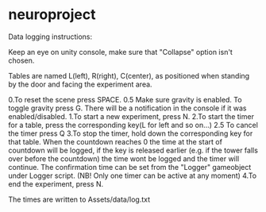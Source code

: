 # neuroproject

Data logging instructions:

Keep an eye on unity console, make sure that "Collapse" option isn't chosen.

Tables are named L(left), R(right), C(center), as positioned when standing by the door and facing the experiment area. 

0.To reset the scene press SPACE.
0.5 Make sure gravity is enabled. To toggle gravity press G. There will be a notification in the console if it was enabled/disabled.
1.To start a new experiment, press N.
2.To start the timer for a table, press the corresponding key(L for left and so on...)
2.5 To cancel the timer press Q
3.To stop the timer, hold down the corresponding key for that table. When the countdown reaches 0 the time at the start of countdown will be logged, if the key is released earlier (e.g. if the tower falls over before the countdown) the time wont be logged and the timer will continue. The confirmation time can be set from the "Logger" gameobject under Logger script. (NB! Only one timer can be active at any moment)
4.To end the experiment, press N.

The times are written to Assets/data/log.txt
